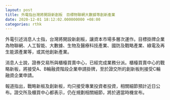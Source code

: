 ```yaml
---
layout: post
title: 外電指台灣將開設新創板　目標物聯網大數據等創新產業
date: 2020-12-01 18:12:02.000000000 +08:00
categories: rthk
---
```


外電引述消息人士指，台灣將開設新創板，讓資本市場多層次運作。目標掛牌企業為物聯網、人工智能、大數據、生物及醫療科技產業、國防及戰略產業、綠電及再生能源產業等，或其他創新產業。

消息人士說，證券交易所與櫃檯買賣中心，已經完成業務分派。櫃檯買賣中心的戰略新板，將接受A、B輪融資階段企業申請掛牌，至於證交所的創新板則接受C輪融資企業申請。

報道指出，戰略新板及創新板，均只接受專業投資者投資，相關細節預計近日公布。證交所及櫃買中心都表示，仍在規劃相關細節，將於適當時機宣布。

